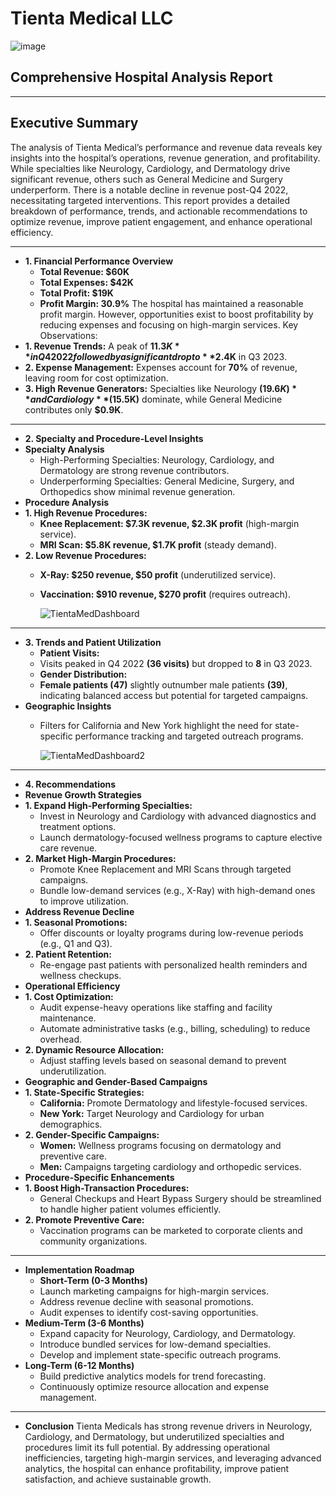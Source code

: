 #  Tienta Medical LLC
![image](https://github.com/user-attachments/assets/97c428da-5524-48b9-9731-dd872060403a)
## Comprehensive Hospital Analysis Report
________________________________________
## Executive Summary
The analysis of Tienta Medical’s performance and revenue data reveals key insights into the hospital’s operations, revenue generation, and profitability. While specialties like Neurology, Cardiology, and Dermatology drive significant revenue, others such as General Medicine and Surgery underperform. There is a notable decline in revenue post-Q4 2022, necessitating targeted interventions. This report provides a detailed breakdown of performance, trends, and actionable recommendations to optimize revenue, improve patient engagement, and enhance operational efficiency.
________________________________________
- **1. Financial Performance Overview**
  - **Total Revenue: $60K**
  - **Total Expenses: $42K**
  - **Total Profit: $19K**
  - **Profit Margin: 30.9%**
The hospital has maintained a reasonable profit margin. However, opportunities exist to boost profitability by reducing expenses and focusing on high-margin services.
Key Observations:
- **1.	Revenue Trends:** A peak of **$11.3K** in Q4 2022 followed by a significant drop to **$2.4K** in Q3 2023.
- **2.	Expense Management:** Expenses account for **70%** of revenue, leaving room for cost optimization.
- **3.	High Revenue Generators:** Specialties like Neurology **($19.6K)** and Cardiology **($15.5K)** dominate, while General Medicine contributes only **$0.9K**.
________________________________________
- **2. Specialty and Procedure-Level Insights**
- **Specialty Analysis**
  - High-Performing Specialties: Neurology, Cardiology, and Dermatology are strong revenue contributors.
  - Underperforming Specialties: General Medicine, Surgery, and Orthopedics show minimal revenue generation.
- **Procedure Analysis**
- **1.	High Revenue Procedures:**
  - **Knee Replacement: $7.3K revenue, $2.3K profit** (high-margin service).
  - **MRI Scan: $5.8K revenue, $1.7K profit** (steady demand).
- **2.	Low Revenue Procedures:**
  - **X-Ray: $250 revenue, $50 profit** (underutilized service).
  - **Vaccination: $910 revenue, $270 profit** (requires outreach).

    ![TientaMedDashboard](https://github.com/user-attachments/assets/d51cf1be-2bef-40f7-a1e4-011dc58a595c)

________________________________________
- **3. Trends and Patient Utilization**
  - **Patient Visits:**
  - Visits peaked in Q4 2022 **(36 visits)** but dropped to **8** in Q3 2023.
  - **Gender Distribution:**
  - **Female patients (47)** slightly outnumber male patients **(39)**, indicating balanced access but potential for targeted campaigns.
- **Geographic Insights**
  - Filters for California and New York highlight the need for state-specific performance tracking and targeted outreach programs.

    ![TientaMedDashboard2](https://github.com/user-attachments/assets/caa7d4ec-f00b-4cc9-aa71-b6d7106aa0ef)

________________________________________
- **4. Recommendations**
- **Revenue Growth Strategies**
- **1.	Expand High-Performing Specialties:**
  - Invest in Neurology and Cardiology with advanced diagnostics and treatment options.
  - Launch dermatology-focused wellness programs to capture elective care revenue.
- **2.	Market High-Margin Procedures:**
  - Promote Knee Replacement and MRI Scans through targeted campaigns.
  - Bundle low-demand services (e.g., X-Ray) with high-demand ones to improve utilization.
- **Address Revenue Decline**
- **1.	Seasonal Promotions:**
  - Offer discounts or loyalty programs during low-revenue periods (e.g., Q1 and Q3).
- **2.	Patient Retention:**
  - Re-engage past patients with personalized health reminders and wellness checkups.
- **Operational Efficiency**
- **1.	Cost Optimization:**
  - Audit expense-heavy operations like staffing and facility maintenance.
  - Automate administrative tasks (e.g., billing, scheduling) to reduce overhead.
- **2.	Dynamic Resource Allocation:**
  - Adjust staffing levels based on seasonal demand to prevent underutilization.
- **Geographic and Gender-Based Campaigns**
- **1.	State-Specific Strategies:**
  - **California:** Promote Dermatology and lifestyle-focused services.
  - **New York:** Target Neurology and Cardiology for urban demographics.
- **2.	Gender-Specific Campaigns:**
  - **Women:** Wellness programs focusing on dermatology and preventive care.
  - **Men:** Campaigns targeting cardiology and orthopedic services.
- **Procedure-Specific Enhancements**
- **1.	Boost High-Transaction Procedures:**
  - General Checkups and Heart Bypass Surgery should be streamlined to handle higher patient volumes efficiently.
- **2.	Promote Preventive Care:**
  - Vaccination programs can be marketed to corporate clients and community organizations.
________________________________________
- **Implementation Roadmap**
  - **Short-Term (0-3 Months)**
  - Launch marketing campaigns for high-margin services.
  - Address revenue decline with seasonal promotions.
  - Audit expenses to identify cost-saving opportunities.
- **Medium-Term (3-6 Months)**
  - Expand capacity for Neurology, Cardiology, and Dermatology.
  - Introduce bundled services for low-demand specialties.
  - Develop and implement state-specific outreach programs.
- **Long-Term (6-12 Months)**
  - Build predictive analytics models for trend forecasting.
  - Continuously optimize resource allocation and expense management.
________________________________________
- **Conclusion**
Tienta Medicals has strong revenue drivers in Neurology, Cardiology, and Dermatology, but underutilized specialties and procedures limit its full potential. By addressing operational inefficiencies, targeting high-margin services, and leveraging advanced analytics, the hospital can enhance profitability, improve patient satisfaction, and achieve sustainable growth.


